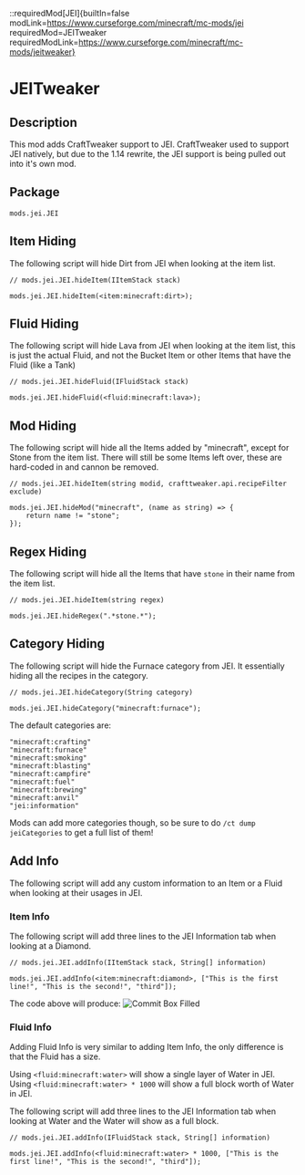 ::requiredMod[JEI]{builtIn=false modLink=https://www.curseforge.com/minecraft/mc-mods/jei requiredMod=JEITweaker requiredModLink=https://www.curseforge.com/minecraft/mc-mods/jeitweaker}

# JEITweaker

## Description

This mod adds CraftTweaker support to JEI. CraftTweaker used to support JEI natively, but due to the 1.14 rewrite, the JEI support is being pulled out into it's own mod.

## Package

`mods.jei.JEI`

## Item Hiding

The following script will hide Dirt from JEI when looking at the item list.

```zenscript
// mods.jei.JEI.hideItem(IItemStack stack)

mods.jei.JEI.hideItem(<item:minecraft:dirt>);
```

## Fluid Hiding

The following script will hide Lava from JEI when looking at the item list, this is just the actual Fluid, and not the Bucket Item or other Items that have the Fluid (like a Tank)

```zenscript
// mods.jei.JEI.hideFluid(IFluidStack stack)

mods.jei.JEI.hideFluid(<fluid:minecraft:lava>);
```

## Mod Hiding

The following script will hide all the Items added by "minecraft", except for Stone from the item list. There will still be some Items left over, these are hard-coded in and cannon be removed.

```zenscript
// mods.jei.JEI.hideItem(string modid, crafttweaker.api.recipeFilter exclude)

mods.jei.JEI.hideMod("minecraft", (name as string) => {
    return name != "stone";
});
```

## Regex Hiding

The following script will hide all the Items that have `stone` in their name from the item list.

```zenscript
// mods.jei.JEI.hideItem(string regex)

mods.jei.JEI.hideRegex(".*stone.*");
```

## Category Hiding

The following script will hide the Furnace category from JEI. It essentially hiding all the recipes in the category.

```zenscript
// mods.jei.JEI.hideCategory(String category)

mods.jei.JEI.hideCategory("minecraft:furnace");
```

The default categories are:

```zenscript
"minecraft:crafting"
"minecraft:furnace"
"minecraft:smoking"
"minecraft:blasting"
"minecraft:campfire"
"minecraft:fuel"
"minecraft:brewing"
"minecraft:anvil"
"jei:information"
```

Mods can add more categories though, so be sure to do `/ct dump jeiCategories` to get a full list of them!

## Add Info

The following script will add any custom information to an Item or a Fluid when looking at their usages in JEI.

### Item Info

The following script will add three lines to the JEI Information tab when looking at a Diamond.

```zenscript
// mods.jei.JEI.addInfo(IItemStack stack, String[] information)

mods.jei.JEI.addInfo(<item:minecraft:diamond>, ["This is the first line!", "This is the second!", "third"]);
```

The code above will produce:
![Commit Box Filled](https://blamejared.com/docsImages/JEITweakerAddInfo.png)

### Fluid Info

Adding Fluid Info is very similar to adding Item Info, the only difference is that the Fluid has a size.

Using `<fluid:minecraft:water>` will show a single layer of Water in JEI. Using `<fluid:minecraft:water> * 1000` will show a full block worth of Water in JEI.

The following script will add three lines to the JEI Information tab when looking at Water and the Water will show as a full block.

```zenscript
// mods.jei.JEI.addInfo(IFluidStack stack, String[] information)

mods.jei.JEI.addInfo(<fluid:minecraft:water> * 1000, ["This is the first line!", "This is the second!", "third"]);
```



